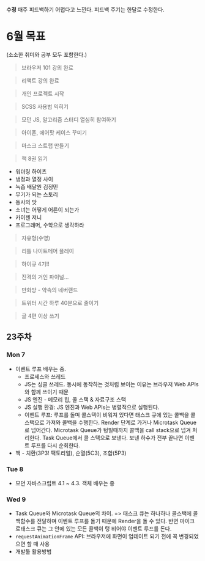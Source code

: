 **수정**
매주 피드백하기 어렵다고 느낀다. 피드백 주기는 한달로 수정한다.

# 6월 목표

(소소한 취미와 공부 모두 포함한다.)

> 브라우저 101 강의 완료

> 리액트 강의 완료

> 개인 프로젝트 시작

> SCSS 사용법 익히기

> 모던 JS, 알고리즘 스터디 열심히 참여하기

> 아이폰, 에어팟 케이스 꾸미기

> 마스크 스트랩 만들기

> 책 8권 읽기

- 워더링 하이츠
- 냉정과 열정 사이
- 녹즙 배달원 김정민
- 무기가 되는 스토리
- 동사의 맛
- 소녀는 어떻게 어른이 되는가
- 카이젠 저니
- 프로그래머, 수학으로 생각하라

> 자유형(수영)

> 리틀 나이트메어 플레이

> 하이큐 4기!!

> 진격의 거인 파이널...

> 만화방 - 약속의 네버랜드

> 트위터 시간 하루 40분으로 줄이기

> 글 4편 이상 쓰기

## 23주차

### Mon 7

- 이벤트 루프 배우는 중.
  - 프로세스와 쓰레드
  - JS는 싱클 쓰레드. 동시에 동작하는 것처럼 보이는 이유는 브라우저 Web APIs와 함께 쓰이기 때문
  - JS 엔진 - 메모리 힙, 콜 스택 & 자료구조 스택
  - JS 실행 환경: JS 엔진과 Web APIs는 병렬적으로 실행된다.
  - 이벤트 루프: 루프를 돌며 콜스택이 비워져 있다면 태스크 큐에 있는 콜백을 콜스택으로 가져와 콜백을 수행한다. Render 단계로 가거나 Microtask Queue로 넘어간다. Microtask Queue가 텅빌때까지 콜백을 call stack으로 넘겨 처리한다. Task Queue에서 콜 스택으로 보낸다. 보낸 하수가 전부 끝나면 이벤트 루프를 다시 순회한다.
- 책 - 치환(3P3! 팩토리얼), 순열(5C3), 조합(5P3)

### Tue 8

- 모던 자바스크립트 4.1 ~ 4.3. 객체 배우는 중

### Wed 9

- Task Queue와 Microtask Queue의 차이. => 태스크 큐는 하나하나 콜스택에 콜백함수를 전달하며 이벤트 루프를 돌기 때문에 Render을 돌 수 있다. 반면 마이크로태스크 큐는 그 안에 있는 모든 콜백이 텅 비어야 이벤트 루프를 돈다.
- `requestAnimationFrame` API: 브라우저에 화면이 업데이트 되기 전에 꼭 변경되었으면 할 때 사용
- 개발툴 활용방법
